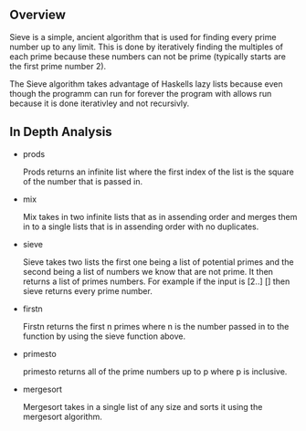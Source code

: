 ## Overview
Sieve is a simple, ancient algorithm that is used for finding every prime number up to any limit.
This is done by iteratively finding the multiples of each prime because these numbers can not be prime (typically starts are the first prime number 2). 

The Sieve algorithm takes advantage of Haskells lazy lists because even though the programm can run for forever the program with allows run because it is done iterativley and not 
recursivly. 

## In Depth Analysis
- prods

    Prods returns an infinite list where the first index of the list is the square of the number that is passed in.
- mix

    Mix takes in two infinite lists that as in assending order and merges them in to a single lists that is in assending order with no duplicates.
- sieve
 
    Sieve takes two lists the first one being a list of potential primes and the second being a list of numbers we know that are not prime.  It then returns a list of primes numbers. For example if the input is [2..] [] then sieve returns every prime number. 
- firstn

    Firstn returns the first n primes where n is the number passed in to the function by using the sieve function above.  
- primesto

    primesto returns all of the prime numbers up to p where p is inclusive.  
- mergesort

    Mergesort takes in a single list of any size and sorts it using the mergesort algorithm.
